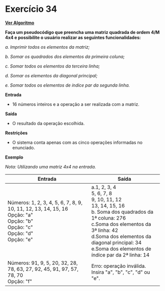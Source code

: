 # Exercício 34

[**Ver Algoritmo**](Algoritmo34.md)

**Faça um pseudocódigo que preencha uma matriz quadrada de ordem 4/M 4x4 e possibilite o usuário realizar as seguintes funcionalidades:**

*a. Imprimir todos os elementos da matriz;*

*b. Somar os quadrados dos elementos da primeira coluna;*

*c. Somar todos os elementos da terceira linha;*

*d. Somar os elementos da diagonal principal;*

*e. Somar todos os elementos de índice par da segunda linha.*

**Entrada**
- 16 números inteiros e a operação a ser realizada com a matriz.

**Saída**
- O resultado da operação escolhida.

**Restrições**
- O sistema conta apenas com as cinco operações informadas no enunciado.

**Exemplo**

*Nota: Utilizando uma matriz 4x4 na entrada.*

| Entrada                                           | Saída                              |
|---------------------------------------------------|------------------------------------|
| Números: 1, 2, 3, 4, 5, 6, 7, 8, 9, 10, 11, 12, 13, 14, 15, 16 <br> Opção: "a" <br> Opção: "b" <br>Opção: "c"   <br> Opção: "d"    <br>Opção: "e" | a.1, 2, 3, 4 <br> 5, 6, 7, 8 <br> 9, 10, 11, 12 <br> 13, 14, 15, 16 <br> b. Soma dos quadrados da 1ª coluna: 276 <br> c.Soma dos elementos da 3ª linha: 42 <br> d.Soma dos elementos da diagonal principal: 34  <br> e.Soma dos elementos de índice par da 2ª linha: 14 <br>    |
| Números: 91, 9, 5, 20, 32, 28, 78, 63, 27, 92, 45, 91, 97, 57, 78, 70 <br> Opção: "f" | Erro: operação inválida. Insira "a", "b", "c", "d" ou "e". |
